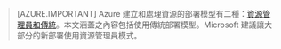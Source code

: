 > [AZURE.IMPORTANT] Azure 建立和處理資源的部署模型有二種：[資源管理員和傳統](../articles/resource-manager-deployment-model.md)。本文涵蓋之內容包括使用傳統部署模型。Microsoft 建議讓大部分的新部署使用資源管理員模式。

<!---HONumber=AcomDC_0629_2016-->